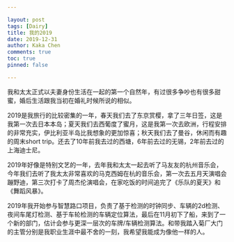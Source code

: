 ```yaml
---

layout: post
tags: [Dairy]
title: 我的2019
date: 2019-12-31
author: Kaka Chen
comments: true
toc: true
pinned: false

---
```


我和太太正式以夫妻身份生活在一起的第一个自然年，有过很多争吵也有很多甜蜜，婚后生活跟我当初在婚礼时候所说的相似。

2019是我旅行的比较密集的一年，春天我们去了东京赏樱，拿了三年日签，这是我第一次去日本本岛；夏天我们去西葡度了蜜月，这是我第一次去欧洲，行程安排的非常充实，伊比利亚半岛比我想象的更加惊喜；秋天我们去了曼谷，休闲而有趣的周末short trip。还去了10年前我去过的西塘，6年前去过的无锡，2年前去过的上海迪士尼。

2019年好像是特别文艺的一年，去年我和太太一起去听了马友友的杭州音乐会，今年我们去听了我太太非常喜欢的马克西姆在杭的音乐会，第一次去五月天演唱会蹦野迪，第三次打卡了周杰伦演唱会，在家吃饭的时间追完了《乐队的夏天》和《舞蹈风暴》。

2019年我开始参与智慧路口项目，负责了基于检测的时钟同步、车辆的2d检测、夜间车尾灯检测、基于车轮检测的车辆定位算法，最后在11月初下了船，来到了一个新的部门，估计会参与更深一层次的车牌/车辆检测算法。和带我踏入菊厂大门的主管分别是我职业生涯中最不舍的一刻，我希望我能成为像他一样的人。